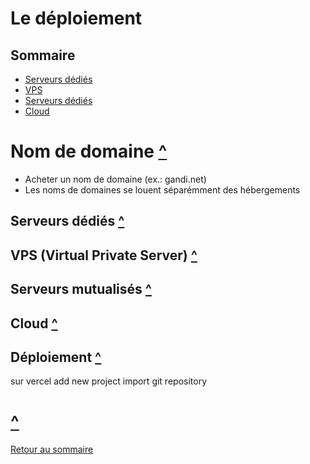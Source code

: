 # Le déploiement

## Sommaire

- [Serveurs dédiés](#serveurs-dédiés)
- [VPS](#vps-virtual-private-server)
- [Serveurs dédiés](#serveurs-dédiés)
- [Cloud](#cloud)

# Nom de domaine [^](#sommaire)

- Acheter un nom de domaine (ex.: gandi.net)
- Les noms de domaines se louent séparémment des hébergements

## Serveurs dédiés [^](#sommaire)

## VPS (Virtual Private Server) [^](#sommaire)

## Serveurs mutualisés [^](#sommaire)

## Cloud [^](#sommaire)

## Déploiement [^](#sommaire)

sur vercel add new project
import git repository

# [^](#sommaire)

[Retour au sommaire](#sommaire)